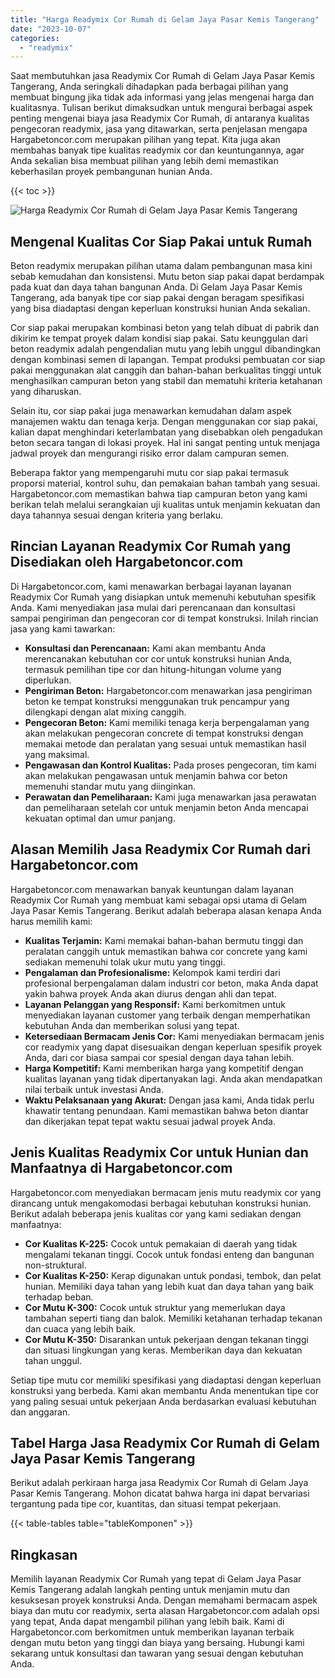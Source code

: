 ```yaml
---
title: "Harga Readymix Cor Rumah di Gelam Jaya Pasar Kemis Tangerang"
date: "2023-10-07"
categories: 
  - "readymix"
---
```



Saat membutuhkan jasa Readymix Cor Rumah di Gelam Jaya Pasar Kemis Tangerang, Anda seringkali dihadapkan pada berbagai pilihan yang membuat bingung jika tidak ada informasi yang jelas mengenai harga dan kualitasnya. Tulisan berikut dimaksudkan untuk mengurai berbagai aspek penting mengenai biaya jasa Readymix Cor Rumah, di antaranya kualitas pengecoran readymix, jasa yang ditawarkan, serta penjelasan mengapa Hargabetoncor.com merupakan pilihan yang tepat. Kita juga akan membahas banyak tipe kualitas readymix cor dan keuntungannya, agar Anda sekalian bisa membuat pilihan yang lebih demi memastikan keberhasilan proyek pembangunan hunian Anda.

{{< toc >}}

![Harga Readymix Cor Rumah di Gelam Jaya Pasar Kemis Tangerang](https://hargareadymixid.github.io/hbc/readymix-hbc%20(7).png)

## Mengenal Kualitas Cor Siap Pakai untuk Rumah

Beton readymix merupakan pilihan utama dalam pembangunan masa kini sebab kemudahan dan konsistensi. Mutu beton siap pakai dapat berdampak pada kuat dan daya tahan bangunan Anda. Di Gelam Jaya Pasar Kemis Tangerang, ada banyak tipe cor siap pakai dengan beragam spesifikasi yang bisa diadaptasi dengan keperluan konstruksi hunian Anda sekalian.

Cor siap pakai merupakan kombinasi beton yang telah dibuat di pabrik dan dikirim ke tempat proyek dalam kondisi siap pakai. Satu keunggulan dari beton readymix adalah pengendalian mutu yang lebih unggul dibandingkan dengan kombinasi semen di lapangan. Tempat produksi pembuatan cor siap pakai menggunakan alat canggih dan bahan-bahan berkualitas tinggi untuk menghasilkan campuran beton yang stabil dan mematuhi kriteria ketahanan yang diharuskan.

Selain itu, cor siap pakai juga menawarkan kemudahan dalam aspek manajemen waktu dan tenaga kerja. Dengan menggunakan cor siap pakai, kalian dapat menghindari keterlambatan yang disebabkan oleh pengadukan beton secara tangan di lokasi proyek. Hal ini sangat penting untuk menjaga jadwal proyek dan mengurangi risiko error dalam campuran semen.

Beberapa faktor yang mempengaruhi mutu cor siap pakai termasuk proporsi material, kontrol suhu, dan pemakaian bahan tambah yang sesuai. Hargabetoncor.com memastikan bahwa tiap campuran beton yang kami berikan telah melalui serangkaian uji kualitas untuk menjamin kekuatan dan daya tahannya sesuai dengan kriteria yang berlaku.

## Rincian Layanan Readymix Cor Rumah yang Disediakan oleh Hargabetoncor.com

Di Hargabetoncor.com, kami menawarkan berbagai layanan layanan Readymix Cor Rumah yang disiapkan untuk memenuhi kebutuhan spesifik Anda. Kami menyediakan jasa mulai dari perencanaan dan konsultasi sampai pengiriman dan pengecoran cor di tempat konstruksi. Inilah rincian jasa yang kami tawarkan:

- **Konsultasi dan Perencanaan:** Kami akan membantu Anda merencanakan kebutuhan cor cor untuk konstruksi hunian Anda, termasuk pemilihan tipe cor dan hitung-hitungan volume yang diperlukan.
- **Pengiriman Beton:** Hargabetoncor.com menawarkan jasa pengiriman beton ke tempat konstruksi menggunakan truk pencampur yang dilengkapi dengan alat mixing canggih.
- **Pengecoran Beton:** Kami memiliki tenaga kerja berpengalaman yang akan melakukan pengecoran concrete di tempat konstruksi dengan memakai metode dan peralatan yang sesuai untuk memastikan hasil yang maksimal.
- **Pengawasan dan Kontrol Kualitas:** Pada proses pengecoran, tim kami akan melakukan pengawasan untuk menjamin bahwa cor beton memenuhi standar mutu yang diinginkan.
- **Perawatan dan Pemeliharaan:** Kami juga menawarkan jasa perawatan dan pemeliharaan setelah cor untuk menjamin beton Anda mencapai kekuatan optimal dan umur panjang.

## Alasan Memilih Jasa Readymix Cor Rumah dari Hargabetoncor.com

Hargabetoncor.com menawarkan banyak keuntungan dalam layanan Readymix Cor Rumah yang membuat kami sebagai opsi utama di Gelam Jaya Pasar Kemis Tangerang. Berikut adalah beberapa alasan kenapa Anda harus memilih kami:

- **Kualitas Terjamin:** Kami memakai bahan-bahan bermutu tinggi dan peralatan canggih untuk memastikan bahwa cor concrete yang kami sediakan memenuhi tolak ukur mutu yang tinggi.
- **Pengalaman dan Profesionalisme:** Kelompok kami terdiri dari profesional berpengalaman dalam industri cor beton, maka Anda dapat yakin bahwa proyek Anda akan diurus dengan ahli dan tepat.
- **Layanan Pelanggan yang Responsif:** Kami berkomitmen untuk menyediakan layanan customer yang terbaik dengan memperhatikan kebutuhan Anda dan memberikan solusi yang tepat.
- **Ketersediaan Bermacam Jenis Cor:** Kami menyediakan bermacam jenis cor readymix yang dapat disesuaikan dengan keperluan spesifik proyek Anda, dari cor biasa sampai cor spesial dengan daya tahan lebih.
- **Harga Kompetitif:** Kami memberikan harga yang kompetitif dengan kualitas layanan yang tidak dipertanyakan lagi. Anda akan mendapatkan nilai terbaik untuk investasi Anda.
- **Waktu Pelaksanaan yang Akurat:** Dengan jasa kami, Anda tidak perlu khawatir tentang penundaan. Kami memastikan bahwa beton diantar dan dikerjakan tepat tepat waktu sesuai jadwal proyek Anda.

## Jenis Kualitas Readymix Cor untuk Hunian dan Manfaatnya di Hargabetoncor.com

Hargabetoncor.com menyediakan bermacam jenis mutu readymix cor yang dirancang untuk mengakomodasi berbagai kebutuhan konstruksi hunian. Berikut adalah beberapa jenis kualitas cor yang kami sediakan dengan manfaatnya:

- **Cor Kualitas K-225:** Cocok untuk pemakaian di daerah yang tidak mengalami tekanan tinggi. Cocok untuk fondasi enteng dan bangunan non-struktural.
- **Cor Kualitas K-250:** Kerap digunakan untuk pondasi, tembok, dan pelat hunian. Memiliki daya tahan yang lebih kuat dan daya tahan yang baik terhadap beban.
- **Cor Mutu K-300:** Cocok untuk struktur yang memerlukan daya tambahan seperti tiang dan balok. Memiliki ketahanan terhadap tekanan dan cuaca yang lebih baik.
- **Cor Mutu K-350:** Disarankan untuk pekerjaan dengan tekanan tinggi dan situasi lingkungan yang keras. Memberikan daya dan kekuatan tahan unggul.

Setiap tipe mutu cor memiliki spesifikasi yang diadaptasi dengan keperluan konstruksi yang berbeda. Kami akan membantu Anda menentukan tipe cor yang paling sesuai untuk pekerjaan Anda berdasarkan evaluasi kebutuhan dan anggaran.

## Tabel Harga Jasa Readymix Cor Rumah di Gelam Jaya Pasar Kemis Tangerang

Berikut adalah perkiraan harga jasa Readymix Cor Rumah di Gelam Jaya Pasar Kemis Tangerang. Mohon dicatat bahwa harga ini dapat bervariasi tergantung pada tipe cor, kuantitas, dan situasi tempat pekerjaan.

{{< table-tables table="tableKomponen" >}}

## Ringkasan

Memilih layanan Readymix Cor Rumah yang tepat di Gelam Jaya Pasar Kemis Tangerang adalah langkah penting untuk menjamin mutu dan kesuksesan proyek konstruksi Anda. Dengan memahami bermacam aspek biaya dan mutu cor readymix, serta alasan Hargabetoncor.com adalah opsi yang tepat, Anda dapat mengambil pilihan yang lebih baik. Kami di Hargabetoncor.com berkomitmen untuk memberikan layanan terbaik dengan mutu beton yang tinggi dan biaya yang bersaing. Hubungi kami sekarang untuk konsultasi dan tawaran yang sesuai dengan kebutuhan Anda.
